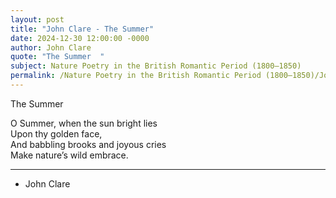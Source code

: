 ```yaml
---
layout: post
title: "John Clare - The Summer"
date: 2024-12-30 12:00:00 -0000
author: John Clare
quote: "The Summer  "
subject: Nature Poetry in the British Romantic Period (1800–1850)
permalink: /Nature Poetry in the British Romantic Period (1800–1850)/John Clare/John Clare - The Summer
---
```


The Summer  

O Summer, when the sun bright lies  
Upon thy golden face,  
And babbling brooks and joyous cries  
Make nature’s wild embrace.

---

- John Clare
